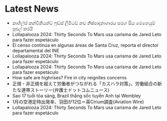 # Latest News
-  කාගිල්ස් කන්වීනියන්ට් ෆුඩ්ස් ලිමිටඩ් නව නිෂ්පාදනාගාරය සමග සිය මෙහෙයුම් පුළුල් කරයි
-  Lollapalooza 2024: Thirty Seconds To Mars usa carisma de Jared Leto para fazer espetáculo
-  El censo continúa en algunas áreas de Santa Cruz, reporta el director departamental del INE
-  Lollapalooza 2024: Thirty Seconds To Mars usa carisma de Jared Leto para fazer espetáculo
-  Lollapalooza 2024: Thirty Seconds To Mars usa carisma de Jared Leto para fazer espetáculo
-  How safe are highrises? Fire in city reignites concerns
-  正規・非正規を超えて労働者がつながれる「カスハラ対策」、労働組合の新たな連帯ストーリー(弁護士ドットコムニュース)
-  Sao 17 tuổi tỏa sáng, Brazil thắng sốc tuyển Anh tại Wembley
-  1月の空港定時出発率、羽田が12位＝英Cirium調査(Aviation Wire)
-  Lollapalooza 2024: Thirty Seconds To Mars usa carisma de Jared Leto para fazer espetáculo
